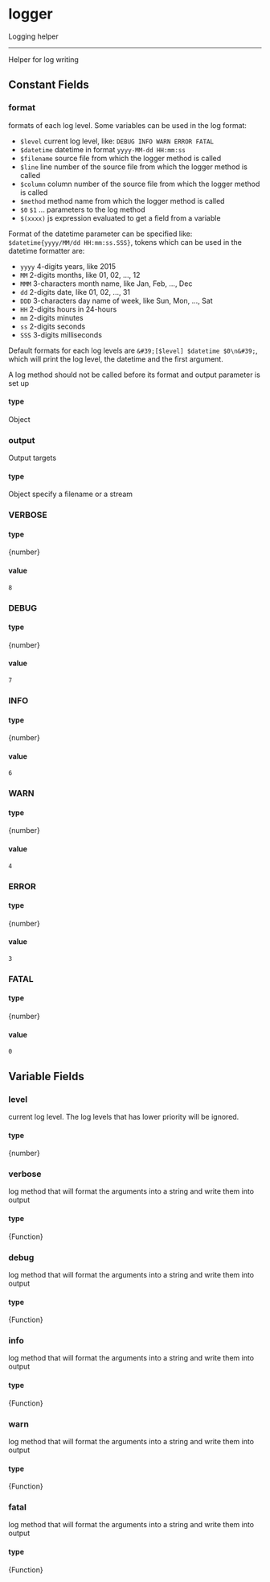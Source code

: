 <!-- @rev 2b3f10ab89480bb83504a2f158a1baf6 20ae7b -->
# logger

Logging helper


----


 Helper for log writing



## Constant Fields

### format

 formats of each log level.
 Some variables can be used in the log format:

   - `$level` current log level, like: `DEBUG INFO WARN ERROR FATAL`
   - `$datetime` datetime in format `yyyy-MM-dd HH:mm:ss`
   - `$filename` source file from which the logger method is called
   - `$line` line number of the source file from which the logger method is called
   - `$column` column number of the source file from which the logger method is called
   - `$method` method name from which the logger method is called
   - `$0` `$1` ... parameters to the log method
   - `$(xxxx)` js expression evaluated to get a field from a variable

 Format of the datetime parameter can be specified like: `$datetime{yyyy/MM/dd HH:mm:ss.SSS}`, tokens which can be
 used in the datetime formatter are:

   - `yyyy` 4-digits years, like 2015
   - `MM` 2-digits months, like 01, 02, ..., 12
   - `MMM` 3-characters month name, like Jan, Feb, ..., Dec
   - `dd` 2-digits date, like 01, 02, ..., 31
   - `DDD` 3-characters day name of week, like Sun, Mon, ..., Sat
   - `HH` 2-digits hours in 24-hours
   - `mm` 2-digits minutes
   - `ss` 2-digits seconds
   - `SSS` 3-digits milliseconds

 Default formats for each log levels are `&#39;[$level] $datetime $0\n&#39;`, which will print the log level, the datetime and the
 first argument.

 A log method should not be called before its format and output parameter is set up

  #### type
Object
 


### output

 Output targets

  #### type
Object
 specify a filename or a stream
 


### VERBOSE

  #### type
{number}
  #### value
`8`

### DEBUG

  #### type
{number}
  #### value
`7`

### INFO

  #### type
{number}
  #### value
`6`

### WARN

  #### type
{number}
  #### value
`4`

### ERROR

  #### type
{number}
  #### value
`3`

### FATAL

  #### type
{number}
  #### value
`0`


## Variable Fields

### level

 current log level. The log levels that has lower priority will be ignored.
#### type
{number}
 



### verbose

 log method that will format the arguments into a string and write them into output

#### type
{Function}
 



### debug

 log method that will format the arguments into a string and write them into output

#### type
{Function}
 



### info

 log method that will format the arguments into a string and write them into output

#### type
{Function}
 



### warn

 log method that will format the arguments into a string and write them into output

#### type
{Function}
 



### fatal

 log method that will format the arguments into a string and write them into output

#### type
{Function}
 



